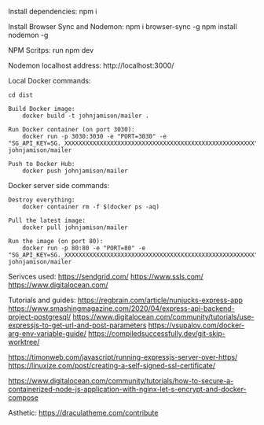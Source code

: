 Install dependencies:
    npm i

Install Browser Sync and Nodemon:
    npm i browser-sync -g
    npm install nodemon -g

NPM Scritps:
    run npm dev

Nodemon localhost address: http://localhost:3000/

Local Docker commands:

    cd dist

    Build Docker image:
        docker build -t johnjamison/mailer .

    Run Docker container (on port 3030):
        docker run -p 3030:3030 -e "PORT=3030" -e "SG_API_KEY=SG._XXXXXXXXXXXXXXXXXXXXXXXXXXXXXXXXXXXXXXXXXXXXXXXXXXXXXX" johnjamison/mailer

    Push to Docker Hub:
        docker push johnjamison/mailer

Docker server side commands:

    Destroy everything:
        docker container rm -f $(docker ps -aq)

    Pull the latest image:
        docker pull johnjamison/mailer

    Run the image (on port 80):
        docker run -p 80:80 -e "PORT=80" -e "SG_API_KEY=SG._XXXXXXXXXXXXXXXXXXXXXXXXXXXXXXXXXXXXXXXXXXXXXXXXXXXXXX" johnjamison/mailer

Serivces used:
https://sendgrid.com/
https://www.ssls.com/
https://www.digitalocean.com/

Tutorials and guides:
https://regbrain.com/article/nunjucks-express-app
https://www.smashingmagazine.com/2020/04/express-api-backend-project-postgresql/
https://www.digitalocean.com/community/tutorials/use-expressjs-to-get-url-and-post-parameters
https://vsupalov.com/docker-arg-env-variable-guide/
https://compiledsuccessfully.dev/git-skip-worktree/

https://timonweb.com/javascript/running-expressjs-server-over-https/
https://linuxize.com/post/creating-a-self-signed-ssl-certificate/

https://www.digitalocean.com/community/tutorials/how-to-secure-a-containerized-node-js-application-with-nginx-let-s-encrypt-and-docker-compose

Asthetic:
https://draculatheme.com/contribute